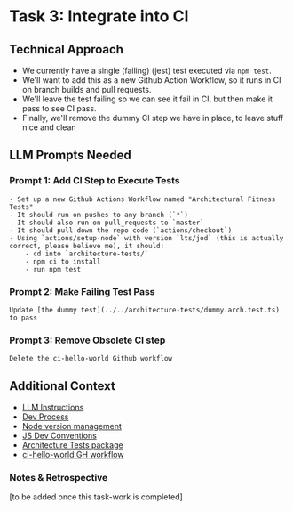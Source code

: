 # Task 3: Integrate into CI

## Technical Approach

- We currently have a single (failing) (jest) test executed via `npm test`.
- We'll want to add this as a new Github Action Workflow, so it runs in CI on branch builds and pull requests.
- We'll leave the test failing so we can see it fail in CI, but then make it pass to see CI pass.
- Finally, we'll remove the dummy CI step we have in place, to leave stuff nice and clean

## LLM Prompts Needed

### Prompt 1: Add CI Step to Execute Tests

```text
- Set up a new Github Actions Workflow named "Architectural Fitness Tests"
- It should run on pushes to any branch (`*`)
- It should also run on pull_requests to `master`
- It should pull down the repo code (`actions/checkout`)
- Using `actions/setup-node` with version `lts/jod` (this is actually correct, please believe me), it should:
    - cd into `architecture-tests/`
    - npm ci to install
    - run npm test
```

### Prompt 2: Make Failing Test Pass

```text
Update [the dummy test](../../architecture-tests/dummy.arch.test.ts) to pass
```

### Prompt 3: Remove Obsolete CI step

```text
Delete the ci-hello-world Github workflow
```

## Additional Context

- [LLM Instructions](../../docs/LLM-instructions.md)
- [Dev Process](../../docs/development-process.md)
- [Node version management](../../docs/development-conventions/javascript/node-version-management-guide.md)
- [JS Dev Conventions](../../docs/development-conventions/javascript/README.md)
- [Architecture Tests package](../../architecture-tests/package.json)
- [ci-hello-world GH workflow](../../.github/workflows/ci-hello-world.yml)

### Notes & Retrospective

[to be added once this task-work is completed]
